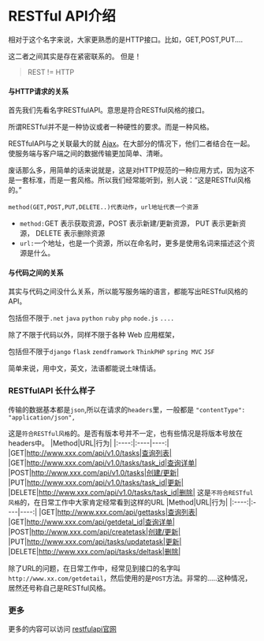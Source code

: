 RESTful API介绍
===
相对于这个名字来说，大家更熟悉的是HTTP接口。比如，GET,POST,PUT....

这二者之间其实是存在紧密联系的。
但是！
>REST != HTTP
#### 与HTTP请求的关系
首先我们先看名字RESTfulAPI。意思是符合RESTful风格的接口。

所谓RESTful并不是一种协议或者一种硬性的要求。而是一种风格。

RESTfulAPI与之关联最大的就 [Ajax](http://)。在大部分的情况下，他们二者结合在一起。使服务端与客户端之间的数据传输更加简单、清晰。

废话那么多，用简单的话来说就是，这是对HTTP规范的一种应用方式，因为这不是一套标准，而是一套风格。所以我们经常能听到，别人说：“这是RESTful风格的。”

``method(GET,POST,PUT,DELETE..)代表动作``，``url地址代表一个资源``
  + ``method:``GET 表示获取资源，POST 表示新建/更新资源， PUT 表示更新资源， DELETE 表示删除资源
  + ``url:``一个地址，也是一个资源，所以在命名时，更多是使用名词来描述这个资源是什么。

#### 与代码之间的关系
其实与代码之间没什么关系，所以能写服务端的语言，都能写出RESTful风格的API。

包括但不限于``.net`` ``java`` ``python`` ``ruby`` ``php`` ``node.js`` ``....``

除了不限于代码以外，同样不限于各种 Web 应用框架，

包括但不限于``django`` ``flask`` ``zendframwork`` ``ThinkPHP`` ``spring MVC`` ``JSF ``

简单来说，用中文，英文，法语都能说土味情话。

### RESTfulAPI 长什么样子
传输的数据基本都是``json``,所以在请求的``headers``里，一般都是 ``"contentType": "application/json",``

这是`符合RESTful风格`的。是否有版本号并不一定，也有些情况是将版本号放在headers中。
|Method|URL|行为|
|:----:|:----|----:|
|GET|http://www.xxx.com/api/v1.0/tasks|查询列表|
|GET|http://www.xxx.com/api/v1.0/tasks/task_id|查询详单|
|POST|http://www.xxx.com/api/v1.0/tasks|创建/更新|
|PUT|http://www.xxx.com/api/v1.0/tasks/task_id|更新|
|DELETE|http://www.xxx.com/api/v1.0/tasks/task_id|删除|
这是`不符合RESTful风格`的，在日常工作中大家肯定经常看到这样的URL
|Method|URL|行为|
|:----:|:----|----:|
|GET|http://www.xxx.com/api/gettasks|查询列表|
|GET|http://www.xxx.com/api/getdetal_id|查询详单|
|POST|http://www.xxx.com/api/createtask|创建/更新|
|PUT|http://www.xxx.com/api/tasks/updatetask|更新|
|DELETE|http://www.xxx.com/api/tasks/deltask|删除|

除了URL的问题，在日常工作中，经常见到接口的名字叫``http://www.xx.com/getdetail``，然后使用的是``POST``方法。非常的.....这种情况，居然还号称自己是RESTful风格。

### 更多
更多的内容可以访问 [restfulapi官网](https://restfulapi.net/)
